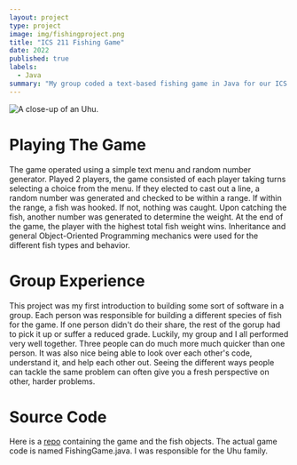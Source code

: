 ```yaml
---
layout: project
type: project
image: img/fishingproject.png
title: "ICS 211 Fishing Game"
date: 2022
published: true
labels:
  - Java
summary: "My group coded a text-based fishing game in Java for our ICS 211 final project."
---
```

![A close-up of an Uhu.](main/img/Parrotfish.jpg)

# Playing The Game
The game operated using a simple text menu and random number generator. Played 2 players, the game consisted of each player taking turns selecting a choice from the menu. If they elected to cast out a line, a random number was generated and checked to be within a range. If within the range, a fish was hooked. If not, nothing was caught. Upon catching the fish, another number was generated to determine the weight. At the end of the game, the player with the highest total fish weight wins. Inheritance and general Object-Oriented Programming mechanics were used for the different fish types and behavior. 

# Group Experience 
This project was my first introduction to building some sort of software in a group. Each person was responsible for building a different species of fish for the game. If one person didn't do their share, the rest of the gorup had to pick it up or suffer a reduced grade. Luckily, my group and I all performed very well together. Three people can do much more much quicker than one person. It was also nice being able to look over each other's code, understand it, and help each other out. Seeing the different ways people can tackle the same problem can often give you a fresh perspective on other, harder problems. 

# Source Code
Here is a [repo](https://github.com/jesse39972/fishinggamesource) containing the game and the fish objects. The actual game code is named FishingGame.java. I was responsible for the Uhu family. 
